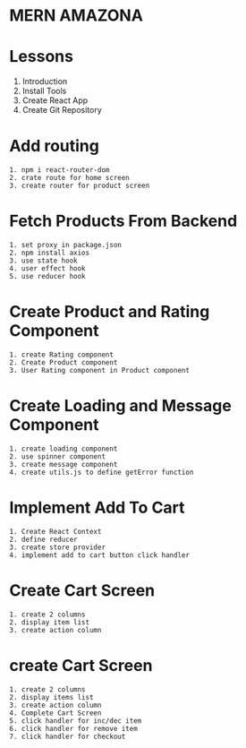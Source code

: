 # MERN AMAZONA

# Lessons
1. Introduction
2. Install Tools
3. Create React App
4. Create Git Repository

# Add routing
    1. npm i react-router-dom
    2. crate route for home screen
    3. create router for product screen
# Fetch Products From Backend
    1. set proxy in package.json
    2. npm install axios
    3. use state hook
    4. user effect hook
    5. use reducer hook

 # Create Product and Rating Component
    1. create Rating component
    2. Create Product component
    3. User Rating component in Product component

# Create Loading and Message Component
    1. create loading component
    2. use spinner component
    3. create message component
    4. create utils.js to define getError function

# Implement Add To Cart
    1. Create React Context
    2. define reducer
    3. create store provider
    4. implement add to cart button click handler
# Create Cart Screen
    1. create 2 columns
    2. display item list
    3. create action column
# create Cart Screen
    1. create 2 columns
    2. display items list
    3. create action column
    4. Complete Cart Screen
    5. click handler for inc/dec item
    6. click handler for remove item
    7. click handler for checkout